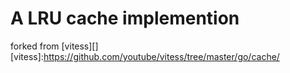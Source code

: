A LRU cache implemention
========================

forked from [vitess][]
 [vitess]:<https://github.com/youtube/vitess/tree/master/go/cache/>
